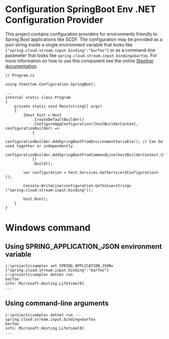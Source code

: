 # Configuration SpringBoot Env .NET Configuration Provider

This project contains configuration providers for environments friendly to Spring Boot applications like SCDF. The configuration may be provided as a json string inside a single environment variable that looks like 
`{"spring.cloud.stream.input.binding":"barfoo"}` or as a command-line parameter that looks like `spring.cloud.stream.input.binding=barfoo`.
For more information on how to use this component see the online [Steeltoe documentation](https://steeltoe.io/).

```
// Program.cs

using Steeltoe.Configuration.SpringBoot;

... 
internal static class Program
{
    private static void Main(string[] args)
    {
        IHost host = Host
            .CreateDefaultBuilder()
            .ConfigureAppConfiguration((hostBuilderContext, configurationBuilder) =>
            {
                configurationBuilder.AddSpringBootFromEnvironmentVariable(); // Can be used together or independently
                configurationBuilder.AddSpringBootFromCommandLine(hostBuilderContext.Configuration);
            })
            .Build();

        var configuration = host.Services.GetService<IConfiguration>();

        Console.WriteLine(configuration.GetValue<string>("spring:cloud:stream:input:binding"));

        host.Run();
    }
}
```

# Windows command 
## Using SPRING_APPLICATION_JSON environment variable

```
c:\projects\sample> set SPRING_APPLICATION_JSON={"spring.cloud.stream.input.binding":"barfoo"}
c:\projects\sample> dotnet run
barfoo
info: Microsoft.Hosting.Lifetime[0]
...
```

## Using command-line arguments

```
c:\projects\sample> dotnet run -- spring.cloud.stream.input.binding=barfoo
barfoo
info: Microsoft.Hosting.Lifetime[0]
...
```
